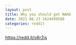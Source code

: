 ```yaml
--- 
layout: post 
title: Why you should get NAKD 
date: 2021-06-23 1624499588 
categories: reddit 
--- 
```

https://redd.it/o6r2js